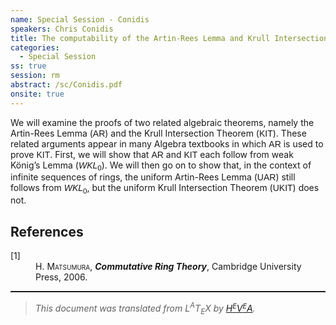 ```yaml
---
name: Special Session - Conidis
speakers: Chris Conidis
title: The computability of the Artin-Rees Lemma and Krull Intersection Theorem
categories:
  - Special Session
ss: true
session: rm
abstract: /sc/Conidis.pdf
onsite: true
---
```

<p>We will examine the proofs of two related algebraic theorems, namely the Artin-Rees Lemma (<span style="font-family:sans-serif">AR</span>) and the Krull Intersection Theorem (<span style="font-family:sans-serif">KIT</span>). These related arguments appear in many Algebra textbooks in which <span style="font-family:sans-serif">AR</span> is used to prove <span style="font-family:sans-serif">KIT</span>. First, we will show that <span style="font-family:sans-serif">AR</span> and <span style="font-family:sans-serif">KIT</span> each follow from weak K&#xF6;nig&#x2019;s Lemma (<span style="font-family:sans-serif"><span style="font-style:italic">WKL</span></span><sub><span style="font-family:sans-serif">0</span></sub>). We will then go on to show that, in the context of infinite sequences of rings, the uniform Artin-Rees Lemma (<span style="font-family:sans-serif">UAR</span>) still follows from <span style="font-family:sans-serif"><span style="font-style:italic">WKL</span></span><sub><span style="font-family:sans-serif">0</span></sub>, but the uniform Krull Intersection Theorem (<span style="font-family:sans-serif">UKIT</span>) does not. </p><!--TOC section id="sec1" References-->
<h2 id="sec1" class="section">References</h2><!--SEC END --><dl class="thebibliography"><dt class="dt-thebibliography">
<a id="cite1">[1]</a></dt><dd class="dd-thebibliography">
<span style="font-variant:small-caps">H. Matsumura</span>,
<span style="font-weight:bold"><span style="font-style:italic">Commutative Ring Theory</span></span>,
Cambridge University Press,
2006.</dd></dl><!--CUT END -->
<!--HTMLFOOT-->
<!--ENDHTML-->
<!--FOOTER-->
<hr style="height:2"><blockquote class="quote"><em>This document was translated from L<sup>A</sup>T<sub>E</sub>X by
</em><a href="http://hevea.inria.fr/index.html"><em>H</em><em><span style="font-size:small"><sup>E</sup></span></em><em>V</em><em><span style="font-size:small"><sup>E</sup></span></em><em>A</em></a><em>.</em></blockquote>
